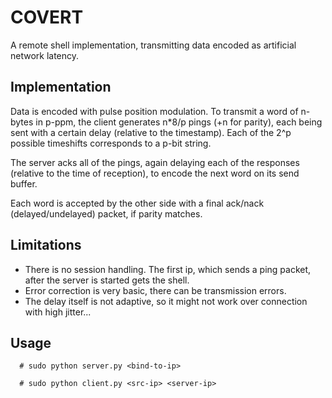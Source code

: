 # COVERT

A remote shell implementation, transmitting data encoded as artificial network latency.

## Implementation

Data is encoded with pulse position modulation. To transmit a word of n-bytes in p-ppm, the client generates n*8/p pings (+n for parity), each being sent with a certain delay (relative to the timestamp). Each of the 2^p possible timeshifts corresponds to a p-bit string.

The server acks all of the pings, again delaying each of the responses (relative to the time of reception), to encode the next word on its send buffer.

Each word is accepted by the other side with a final ack/nack (delayed/undelayed) packet, if parity matches.

## Limitations

* There is no session handling. The first ip, which sends a ping packet, after the server is started gets the shell.
* Error correction is very basic, there can be transmission errors.
* The delay itself is not adaptive, so it might not work over connection with high jitter...

## Usage

```
  # sudo python server.py <bind-to-ip>

  # sudo python client.py <src-ip> <server-ip>
```
